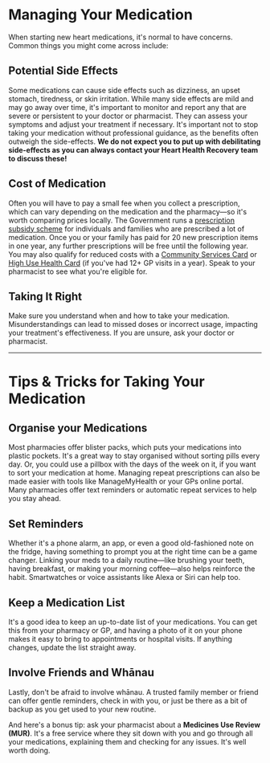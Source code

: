 # Managing Your Medication

When starting new heart medications, it's normal to have concerns. Common things you might come across include:

## Potential Side Effects

Some medications can cause side effects such as dizziness, an upset stomach, tiredness, or skin irritation. While many side effects are mild and may go away over time, it's important to monitor and report any that are severe or persistent to your doctor or pharmacist. They can assess your symptoms and adjust your treatment if necessary. It's important not to stop taking your medication without professional guidance, as the benefits often outweigh the side-effects. **We do not expect you to put up with debilitating side-effects as you can always contact your Heart Health Recovery team to discuss these!**

## Cost of Medication

Often you will have to pay a small fee when you collect a prescription, which can vary depending on the medication and the pharmacy—so it's worth comparing prices locally. The Government runs a [prescription subsidy scheme](https://www.govt.nz/browse/health/gps-and-prescriptions/prescription-subsidy-scheme/#possible-prescription-costs-7340) for individuals and families who are prescribed a lot of medication. Once you or your family has paid for 20 new prescription items in one year, any further prescriptions will be free until the following year. You may also qualify for reduced costs with a [Community Services Card](https://www.workandincome.govt.nz/products/a-z-benefits/community-services-card.html) or [High Use Health Card](https://www.govt.nz/browse/health/financial-help/high-use-health-card/) (if you've had 12+ GP visits in a year). Speak to your pharmacist to see what you're eligible for.

## Taking It Right

Make sure you understand when and how to take your medication. Misunderstandings can lead to missed doses or incorrect usage, impacting your treatment's effectiveness. If you are unsure, ask your doctor or pharmacist.

---

# Tips & Tricks for Taking Your Medication

## Organise your Medications

Most pharmacies offer blister packs, which puts your medications into plastic pockets. It's a great way to stay organised without sorting pills every day. Or, you could use a pillbox with the days of the week on it, if you want to sort your medication at home. Managing repeat prescriptions can also be made easier with tools like ManageMyHealth or your GPs online portal. Many pharmacies offer text reminders or automatic repeat services to help you stay ahead.

## Set Reminders

Whether it's a phone alarm, an app, or even a good old-fashioned note on the fridge, having something to prompt you at the right time can be a game changer. Linking your meds to a daily routine—like brushing your teeth, having breakfast, or making your morning coffee—also helps reinforce the habit. Smartwatches or voice assistants like Alexa or Siri can help too.

## Keep a Medication List

It's a good idea to keep an up-to-date list of your medications. You can get this from your pharmacy or GP, and having a photo of it on your phone makes it easy to bring to appointments or hospital visits. If anything changes, update the list straight away.

## Involve Friends and Whānau

Lastly, don't be afraid to involve whānau. A trusted family member or friend can offer gentle reminders, check in with you, or just be there as a bit of backup as you get used to your new routine.

And here's a bonus tip: ask your pharmacist about a **Medicines Use Review (MUR)**. It's a free service where they sit down with you and go through all your medications, explaining them and checking for any issues. It's well worth doing.